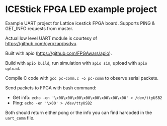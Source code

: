 # ICEStick FPGA LED example project

Example UART project for Lattice icestick FPGA board. Supports PING & GET_INFO requests from master.

Actual low level UART module is courtesy of https://github.com/cyrozap/osdvu.

Built with apio (https://github.com/FPGAwars/apio).

Build with `apio build`, run simulation with `apio sim`, upload with `apio upload`.

Compile C code with `gcc pc-comm.c -o pc-comm` to observe serial packets.

Send packets to FPGA with bash command:
  - Get info: `echo -en '\x08\x00\x00\x00\x00\x00\x00\x00' > /dev/ttyUSB2`
  - Ping: `echo -en '\x00' > /dev/ttyUSB2`

Both should return either pong or the info you can find harcoded in the `uart_comm` file.